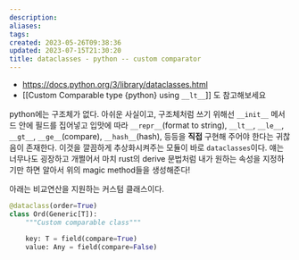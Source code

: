 ```yaml
---
description:
aliases: 
tags: 
created: 2023-05-26T09:38:36
updated: 2023-07-15T21:30:20
title: dataclasses - python -- custom comparator
---
```

- https://docs.python.org/3/library/dataclasses.html
- [[Custom Comparable type {python} using `__lt__`]] 도 참고해보세요

python에는 구조체가 없다. 아쉬운 사실이고, 구조체처럼 쓰기 위해선 `__init__` 메서드 안에 필드를 집어넣고 입맛에 따라 `__repr__`(format to string), `__lt__`, `__le__`, `__gt__`, `__ge__`(compare), `__hash__`(hash), 등등을 **직접** 구현해 주어야 한다는 귀찮음이 존재한다. 이것을 깔끔하게 추상화시켜주는 모듈이 바로 `dataclasses`이다. 얘는 너무나도 굉장하고 개쩔어서 마치 rust의 derive 문법처럼 내가 원하는 속성을 지정하기만 하면 알아서 위의 magic method들을 생성해준다!

아래는 비교연산을 지원하는 커스텀 클래스이다.

```python
@dataclass(order=True)
class Ord(Generic[T]):
    """Custom comparable class"""

    key: T = field(compare=True)
    value: Any = field(compare=False)
```
